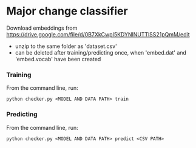 # Major change classifier

Download embeddings from
https://drive.google.com/file/d/0B7XkCwpI5KDYNlNUTTlSS21pQmM/edit
- unzip to the same folder as 'dataset.csv'
- can be deleted after training/predicting once, when 'embed.dat' and 'embed.vocab' have been created

### Training
From the command line, run:
```
python checker.py <MODEL AND DATA PATH> train
```

### Predicting
From the command line, run:
```
python checker.py <MODEL AND DATA PATH> predict <CSV PATH>
```
